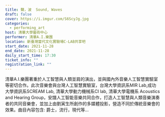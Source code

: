 ```yaml
---
title: 聲，波  Sound, Waves
draft: false
cover: https://i.imgur.com/S6ScyJg.jpg
categories:
  - performing_art
host: 清華大學藝術中心
performer: 清華A.I.樂團
location: 新臺灣當代文化實驗場C-LAB共享吧
start_date: 2021-11-28
end_date: 2021-11-28
daily_start_time: 17:30
ticket_info: ""
registration_link: ""
---
```


清華A.I.樂團著重於人工智慧與人類並肩的演出，並與國內外音樂人工智慧實驗室等密切合作。此次音樂會與台灣人工智慧實驗室，台灣大學資訊系MIR Lab,成功大學資訊系SCREAM Lab, 清華大學動力機械系CI lab, 清華大學電機系 Acoustics and Hearing Group，安譜人工智能音樂共同合作，打造人工智慧與人類音樂演奏者的共同音樂會，並加上由劉寅生所創作的多媒體投影，營造不同於傳統音樂會的效果。曲目內容包含: 爵士，流行，現代等…
